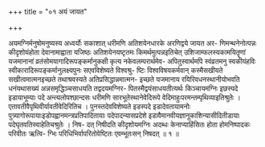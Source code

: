 +++
title = "०१ अयं जायत"

+++

अयमग्निर्मनुषोमनुष्यस्य अध्वर्योः सकाशात् धरीमणि अतिशयेनधारके अरणिद्वये जायत अर- णिमन्थनेनोत्पन्नः कीदृशोयंहोता देवानामाह्वाता यजिष्ठः अतिशयेनयष्टृतमः किमर्थमुत्पन्नइतिचेत् उशिजाम्फलस्यकामयितॄणां यजमानानां व्रतंसोमयागादिरूपङ्कर्मानुकक्षी कृत्य नकेवलम्परार्थमेव- अपितुस्वार्थमपि स्वंव्रतमनु स्वकीयंहविः स्वीकारादिरूपङ्कर्मानुलक्ष्यपुनः सएवविशेष्यते विश्वश्रु- ष्टिः विश्वविषयकर्मवान् कस्मैसखीयते सखीत्वमात्मनइच्छते तथाश्रवस्यते अतिप्रसिद्धान्नमात्मन- इच्छते यजमानाय रयिरिवधनस्थानीयोभवति धनंयथासख्यं अन्नसमृद्धिञ्चसाधयति तद्वदयमग्निर- पितस्मैद्वयंसाधयतीत्यर्थः किञ्चायमग्निः इछस्पदे इडायाभूम्याः पदे अन्त्यलोपश्छान्दसः धरीमणि सारभूतेस्थानेवेदिरूपे वेदिमाहुःपरमन्तम्पृथिव्याइतिश्रुतेः । एतावतीवैपृथिवीर्यावतीवेदिरितिच । पुनस्तदेवविशेष्यते इडस्पदे इडादेवतायामनोः पुत्र्यागोरूपायाःइडोपह्वानमन्त्रप्रतिपादितायाः पदेपादन्यासप्रदेशे इडावैमानवीयज्ञानूकाशिन्यासीदितीडायाः पदेघृतवतिस्वाहेतिचश्रुतेः । निष- दत् निषीदति कीदृशोयमग्निः अदब्धः केनाप्याहिंसितः होता होमनिष्पादकः परिवीतः ऋत्वि- ग्भिः परिधिभिर्वापरितोवेष्टितः एवम्भूतःसन् निषदत् ॥ १ ॥